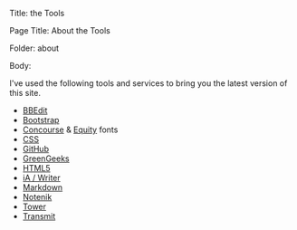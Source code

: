 Title:  the Tools

Page Title: About the Tools

Folder: about

Body: 

I've used the following tools and services to bring you the latest version of this site. 

+ [BBEdit](https://www.barebones.com/products/bbedit/)
+ [Bootstrap](https://getbootstrap.com)
+ [Concourse](https://practicaltypography.com/concourse.html) & [Equity](https://practicaltypography.com/equity.html) fonts
+ [CSS](https://en.wikipedia.org/wiki/CSS)
+ [GitHub](https://github.com/hbowie/practopian-v3)
+ [GreenGeeks](https://www.greengeeks.com)
+ [HTML5](https://en.wikipedia.org/wiki/HTML5)
+ [iA / Writer](https://ia.net/writer)
+ [Markdown](https://daringfireball.net/projects/markdown/)
+ [Notenik](https://www.notenik.net)
+ [Tower](https://www.git-tower.com/)
+ [Transmit](https://www.panic.com/transmit/)

